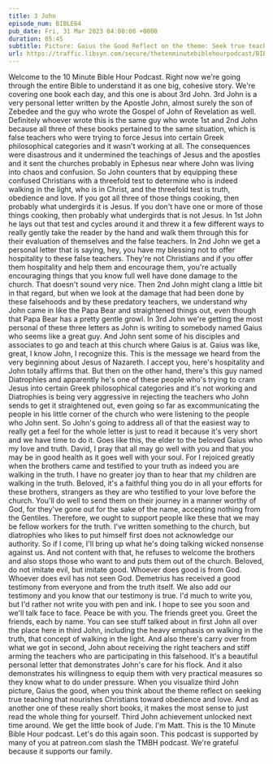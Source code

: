 ```yaml
---
title: 3 John
episode_num: BIBLE64
pub_date: Fri, 31 Mar 2023 04:00:00 +0000
duration: 05:45
subtitle: Picture: Gaius the Good Reflect on the theme: Seek true teaching that nurtures true Christians If you don't have time to read it all: Let Matt read it to you! Thanks to everyone who supports TMBH at  You're the reason we can all do this together! ...
url: https://traffic.libsyn.com/secure/thetenminutebiblehourpodcast/BIBLE64_-_3_John.mp3
---
```


 Welcome to the 10 Minute Bible Hour Podcast. Right now we're going through the entire Bible to understand it as one big, cohesive story. We're covering one book each day, and this one is about 3rd John. 3rd John is a very personal letter written by the Apostle John, almost surely the son of Zebedee and the guy who wrote the Gospel of John of Revelation as well. Definitely whoever wrote this is the same guy who wrote 1st and 2nd John because all three of these books pertained to the same situation, which is false teachers who were trying to force Jesus into certain Greek philosophical categories and it wasn't working at all. The consequences were disastrous and it undermined the teachings of Jesus and the apostles and it sent the churches probably in Ephesus near where John was living into chaos and confusion. So John counters that by equipping these confused Christians with a threefold test to determine who is indeed walking in the light, who is in Christ, and the threefold test is truth, obedience and love. If you got all three of those things cooking, then probably what undergirds it is Jesus. If you don't have one or more of those things cooking, then probably what undergirds that is not Jesus. In 1st John he lays out that test and cycles around it and threw it a few different ways to really gently take the reader by the hand and walk them through this for their evaluation of themselves and the false teachers. In 2nd John we get a personal letter that is saying, hey, you have my blessing not to offer hospitality to these false teachers. They're not Christians and if you offer them hospitality and help them and encourage them, you're actually encouraging things that you know full well have done damage to the church. That doesn't sound very nice. Then 2nd John might clang a little bit in that regard, but when we look at the damage that had been done by these falsehoods and by these predatory teachers, we understand why John came in like the Papa Bear and straightened things out, even though that Papa Bear has a pretty gentle growl. In 3rd John we're getting the most personal of these three letters as John is writing to somebody named Gaius who seems like a great guy. And John sent some of his disciples and associates to go and teach at this church where Gaius is at. Gaius was like, great, I know John, I recognize this. This is the message we heard from the very beginning about Jesus of Nazareth. I accept you, here's hospitality and John totally affirms that. But then on the other hand, there's this guy named Diatrophies and apparently he's one of these people who's trying to cram Jesus into certain Greek philosophical categories and it's not working and Diatrophies is being very aggressive in rejecting the teachers who John sends to get it straightened out, even going so far as excommunicating the people in his little corner of the church who were listening to the people who John sent. So John's going to address all of that the easiest way to really get a feel for the whole letter is just to read it because it's very short and we have time to do it. Goes like this, the elder to the beloved Gaius who my love and truth. David, I pray that all may go well with you and that you may be in good health as it goes well with your soul. For I rejoiced greatly when the brothers came and testified to your truth as indeed you are walking in the truth. I have no greater joy than to hear that my children are walking in the truth. Beloved, it's a faithful thing you do in all your efforts for these brothers, strangers as they are who testified to your love before the church. You'll do well to send them on their journey in a manner worthy of God, for they've gone out for the sake of the name, accepting nothing from the Gentiles. Therefore, we ought to support people like these that we may be fellow workers for the truth. I've written something to the church, but diatrophies who likes to put himself first does not acknowledge our authority. So if I come, I'll bring up what he's doing talking wicked nonsense against us. And not content with that, he refuses to welcome the brothers and also stops those who want to and puts them out of the church. Beloved, do not imitate evil, but imitate good. Whoever does good is from God. Whoever does evil has not seen God. Demetrius has received a good testimony from everyone and from the truth itself. We also add our testimony and you know that our testimony is true. I'd much to write you, but I'd rather not write you with pen and ink. I hope to see you soon and we'll talk face to face. Peace be with you. The friends greet you. Greet the friends, each by name. You can see stuff talked about in first John all over the place here in third John, including the heavy emphasis on walking in the truth, that concept of walking in the light. And also there's carry over from what we got in second, John about receiving the right teachers and stiff arming the teachers who are participating in this falsehood. It's a beautiful personal letter that demonstrates John's care for his flock. And it also demonstrates his willingness to equip them with very practical measures so they know what to do under pressure. When you visualize third John picture, Gaius the good, when you think about the theme reflect on seeking true teaching that nourishes Christians toward obedience and love. And as another one of these really short books, it makes the most sense to just read the whole thing for yourself. Third John achievement unlocked next time around. We get the little book of Jude. I'm Matt. This is the 10 Minute Bible Hour podcast. Let's do this again soon. This podcast is supported by many of you at patreon.com slash the TMBH podcast. We're grateful because it supports our family.